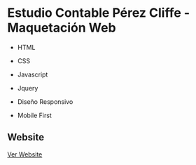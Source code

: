 # Estudio Contable Pérez Cliffe - Maquetación Web
- HTML
- CSS
- Javascript
- Jquery

- Diseño Responsivo
- Mobile First

## Website
[Ver Website](https://sergiodario.github.io/EstudioPC/)
